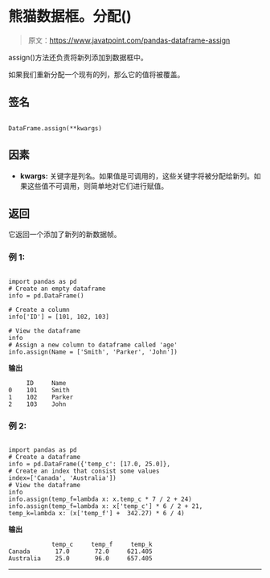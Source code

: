 # 熊猫数据框。分配()

> 原文：<https://www.javatpoint.com/pandas-dataframe-assign>

assign()方法还负责将新列添加到数据框中。

如果我们重新分配一个现有的列，那么它的值将被覆盖。

## 签名

```

DataFrame.assign(**kwargs)

```

## 因素

*   **kwargs:** 关键字是列名。如果值是可调用的，这些关键字将被分配给新列。如果这些值不可调用，则简单地对它们进行赋值。

## 返回

它返回一个添加了新列的新数据帧。

### 例 1:

```

import pandas as pd
# Create an empty dataframe
info = pd.DataFrame()

# Create a column
info['ID'] = [101, 102, 103]

# View the dataframe
info
# Assign a new column to dataframe called 'age' 
info.assign(Name = ['Smith', 'Parker', 'John'])

```

**输出**

```
     ID     Name
0    101    Smith
1    102	Parker
2    103	John

```

### 例 2:

```

import pandas as pd
# Create a dataframe
info = pd.DataFrame({'temp_c': [17.0, 25.0]},
# Create an index that consist some values
index=['Canada', 'Australia'])
# View the dataframe
info
info.assign(temp_f=lambda x: x.temp_c * 7 / 2 + 24)
info.assign(temp_f=lambda x: x['temp_c'] * 6 / 2 + 21,
temp_k=lambda x: (x['temp_f'] +  342.27) * 6 / 4)

```

**输出**

```
            temp_c     temp_f     temp_k
Canada       17.0       72.0     621.405
Australia    25.0       96.0     657.405

```

* * *